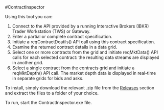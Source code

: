 #ContractInspector

Using this tool you can:

1. Connect to the API provided by a running Interactive Brokers (IBKR) Trader 
   Workstation (TWS) or Gateway.
2. Enter a partial or complete contract specification.
3. Initiate a reqContractDeatils() API call using this contract specification.
4. Examine the returned contract details in a data grid.
5. Select one or more contracts from the grid and initiate reqMktData() API 
   calls for each selected contract: the resulting data streams are displayed 
   in another grid.
6. Select a single contract from the contracts grid and initiate a reqMktDepth()
   API call. The market depth data is displayed in real-time in separate grids
   for bids and asks.

To install, simply download the relevant .zip file from the [Releases](../Releases)
section and extract the files to a folder of your choice. 

To run, start the ContractInspector.exe file.
